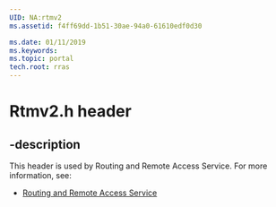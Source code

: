 ```yaml
---
UID: NA:rtmv2
ms.assetid: f4ff69dd-1b51-30ae-94a0-61610edf0d30

ms.date: 01/11/2019
ms.keywords: 
ms.topic: portal
tech.root: rras
---
```


# Rtmv2.h header


## -description


This header is used by Routing and Remote Access Service. For more information, see:

- [Routing and Remote Access Service](../_rras/index.md)

